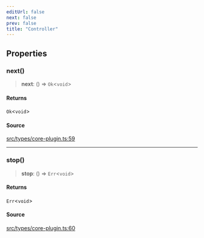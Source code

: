 ```yaml
---
editUrl: false
next: false
prev: false
title: "Controller"
---
```


## Properties

### next()

> **next**: () => `Ok`\<`void`\>

#### Returns

`Ok`\<`void`\>

#### Source

[src/types/core-plugin.ts:59](https://github.com/sern-handler/handler/blob/04c4625bfa2f746935f4a8cee62b77cdffd86684/src/types/core-plugin.ts#L59)

***

### stop()

> **stop**: () => `Err`\<`void`\>

#### Returns

`Err`\<`void`\>

#### Source

[src/types/core-plugin.ts:60](https://github.com/sern-handler/handler/blob/04c4625bfa2f746935f4a8cee62b77cdffd86684/src/types/core-plugin.ts#L60)
